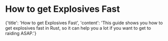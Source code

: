 
# How to get Explosives Fast

{'title': 'How to get Explosives Fast', 'content': 'This guide shows you how to get explosives fast in Rust, so it can help you a lot if you want to get to raiding ASAP.'}
